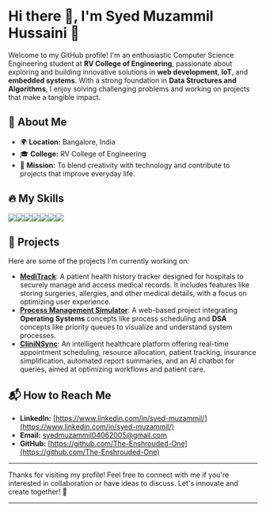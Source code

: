 # Hi there 👋, I'm **Syed Muzammil Hussaini** 🚀  

Welcome to my GitHub profile! I'm an enthusiastic Computer Science Engineering student at **RV College of Engineering**, passionate about exploring and building innovative solutions in **web development**, **IoT**, and **embedded systems**. With a strong foundation in **Data Structures and Algorithms**, I enjoy solving challenging problems and working on projects that make a tangible impact.  

## 🚀 **About Me**  

- 🌍 **Location:** Bangalore, India  
- 🎓 **College:** RV College of Engineering  
- 🎯 **Mission:** To blend creativity with technology and contribute to projects that improve everyday life.  

## 🔥 **My Skills**  

<div style="display: flex; flex-wrap: wrap;">  
    <img src="https://img.shields.io/badge/C++-00599C?style=flat-square&logo=c%2B%2B&logoColor=white" />  
    <img src="https://img.shields.io/badge/C-00599C?style=flat-square&logo=c&logoColor=white" />  
    <img src="https://img.shields.io/badge/Arduino-00979D?style=flat-square&logo=arduino&logoColor=white" />  
    <img src="https://img.shields.io/badge/ESP32-FFCE00?style=flat-square&logo=espressif&logoColor=black" />  
    <img src="https://img.shields.io/badge/HTML-E34F26?style=flat-square&logo=html5&logoColor=white" />  
    <img src="https://img.shields.io/badge/CSS-1572B6?style=flat-square&logo=css3&logoColor=white" />  
<!--     <img src="https://img.shields.io/badge/Python-3776AB?style=flat-square&logo=python&logoColor=white" />   -->
    <img src="https://img.shields.io/badge/DSA-007ACC?style=flat-square&logo=leetcode&logoColor=white" />  
</div>  

## 💼 **Projects**  

Here are some of the projects I'm currently working on:  

- **[MediTrack](https://github.com/syedmuzammil/Medi-Track)**: A patient health history tracker designed for hospitals to securely manage and access medical records. It includes features like storing surgeries, allergies, and other medical details, with a focus on optimizing user experience.  
- **[Process Management Simulator](https://github.com/syedmuzammil/Process-Simulator)**: A web-based project integrating **Operating Systems** concepts like process scheduling and **DSA** concepts like priority queues to visualize and understand system processes.
- **[CliniNSync](https://github.com/syedmuzammil/CliniNSync)**: An intelligent healthcare platform offering real-time appointment scheduling, resource allocation, patient tracking, insurance simplification, automated report summaries, and an AI chatbot for queries, aimed at optimizing workflows and patient care.  

## 📬 **How to Reach Me**  

- **LinkedIn:** [https://www.linkedin.com/in/syed-muzammil/](https://www.linkedin.com/in/syed-muzammil/)  
- **Email:** syedmuzammil04062005@gmail.com  
- **GitHub:** [https://github.com/The-Enshrouded-One](https://github.com/The-Enshrouded-One)  

---  

Thanks for visiting my profile! Feel free to connect with me if you're interested in collaboration or have ideas to discuss. Let's innovate and create together! 🚀  

---  
